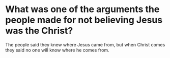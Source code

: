 # What was one of the arguments the people made for not believing Jesus was the Christ?

The people said they knew where Jesus came from, but when Christ comes they said no one will know where he comes from.
